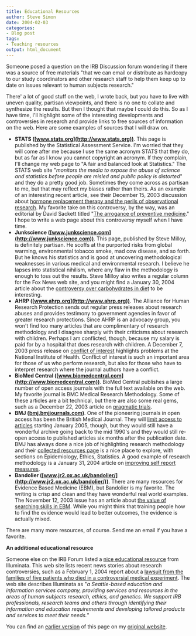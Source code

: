```yaml
---
title: Educational Resources
author: Steve Simon
date: 2004-02-03
categories:
- Blog post
tags:
- Teaching resources
output: html_document
---
```

Someone posed a question on the IRB Discussion forum wondering if there
was a source of free materials \"that we can email or distribute as
hardcopy to our study coordinators and other research staff to help them
keep up to date on issues relevant to human subjects research.\"

There\' a lot of good stuff on the web, I wrote back, but you have to
live with uneven quality, partisan viewpoints, and there is no one to
collate and synthesize the results. But then I thought that maybe I
could do this. So as I have time, I\'ll highlight some of the
interesting developments and controversies in research and provide links
to free sources of information on the web. Here are some examples of
sources that I will draw on.

-   **STATS ([www.stats.org](http://www.stats.org))**. This page is
    published by the Statistical Assessment Service. I\'m worried that
    they will come after me because I use the same acronym STATS that
    they do, but as far as I know you cannot copyright an acronym. If
    they complain, I\'ll change my web page to \"A fair and balanced
    look at Statistics.\" The STATS web site \"*monitors the media to
    expose the abuse of science and statistics before people are misled
    and public policy is distorted*\" and they do a pretty good job.
    Sometimes they come across as partisan to me, but that may reflect
    my biases rather than theirs. As an example of an interesting recent
    article, see their December 15, 2003 discussion about [hormone
    replacement therapy and the perils of observational
    research](http://www.stats.org/record.jsp?type=news&ID=460). My
    favorite take on this controversy, by the way, was an editorial by
    David Sackett titled \"[The arrogance of preventive
    medicine](http://www.cmaj.ca/cgi/content/full/167/4/363).\" I hope
    to write a web page about this controversy myself when I have time.
-   **Junkscience ([www.junkscience.com](http://www.junkscience.com))**.
    This page, published by Steve Milloy, is definitely partisan. He
    scoffs at the purported risks from global warming, environmental
    tobacco smoke, mad cow disease, and so forth. But he knows his
    statistics and is good at uncovering methodological weaknesses in
    various medical and environmental research. I believe he lapses into
    statistical nihilism, where any flaw in the methodology is enough to
    toss out the results. Steve Milloy also writes a regular column for
    the Fox News web site, and you might find a January 30, 2004 article
    about the [controversy over carbohydrates in
    diet](http://www.foxnews.com/story/0,2933,109890,00.html) to be
    interesting.
-   **AHRP ([www.ahrp.org](http://www.ahrp.org))**. The Alliance for
    Human Research Protection sends out regular press releases about
    research abuses and provides testimony to government agencies in
    favor of greater research protections. Since AHRP is an advocacy
    group, you won\'t find too many articles that are complimentary of
    research methodology and I disagree sharply with their criticisms
    about research with children. Perhaps I am conflicted, though,
    because my salary is paid for by a hospital that does research with
    children. A December 7, 2003 press release on [conflict of
    interest](http://www.ahrp.org/infomail/03/12/07.html) highlights
    problems at the National Institute of Health. Conflict of interest
    is such an important area for those of us who perform research, but
    also for those who have to interpret research where the journal
    authors have a conflict.
-   **BioMed Central
    ([www.biomedcentral.com](http://www.biomedcentral.com))**. BioMed
    Central publishes a large number of open access journals with the
    full text available on the web. My favorite journal is BMC Medical
    Research Methodology. Some of these articles are a bit technical,
    but there are also some real gems, such as a December 22, 2003
    article on [pragmatic
    trials](http://www.biomedcentral.com/1471-2288/3/28).
-   **BMJ ([bmj.bmjjournals.com](http://bmj.bmjjournals.com/))**. One of
    the pioneering journals in open access has been the British Medical
    Journal. They will [limit access to
    articles](http://bmj.bmjjournals.com/cgi/content/full/327/7409/241)
    starting January 2005, though, but they would still have a
    wonderful archive going back to the mid 1990\'s and they would
    still re-open access to published articles six months after the
    publication date. BMJ has always done a nice job of highlighting
    research methodology and their [collected resources
    page](http://bmj.bmjjournals.com/collections/) is a nice place to
    explore, with sections on Epidemiology, Ethics, Statistics. A good
    example of research methodology is a January 31, 2004 article on
    [improving self report
    measures](http://bmj.bmjjournals.com/cgi/content/full/328/7434/258).
-   **Bandolier
    ([www.jr2.ox.ac.uk/bandolier/](http://www.jr2.ox.ac.uk/bandolier/))**.
    There are many resources for Evidence Based Medicine (EBM), but
    Bandolier is my favorite. The writing is crisp and clean and they
    have wonderful real world examples. The November 12, 2003 issue has
    an article about [the value of searching skills in
    EBM](http://www.jr2.ox.ac.uk/bandolier/band117/b117-3.html). While
    you might think that training people how to find the evidence would
    lead to better outcomes, the evidence is actually mixed.

There are many more resources, of course. Send me an email if you have a
favorite.

**An additional educational resource**

Someone else on the IRB Forum listed a [nice educational
resource](http://www.illuminata-inc.com/News.html) from Illuminata. This
web site lists recent news stories about research controversies, such as
a February 1, 2004 report about a [lawsuit from the families of five
patients who died in a controversial medical
experiment](http://seattletimes.nwsource.com/html/localnews/2001848510_hutch01.html).
The web site describes Illuminata as \"*a Seattle-based education and
information services company, providing services and resources in the
areas of human subjects research, ethics, and genetics. We support IRB
professionals, research teams and others through identifying their
information and education requirements and developing tailored products
and services to meet their needs.*\"

You can find an [earlier version](http://www.pmean.com/04/educational.html) of this page on my [original website](http://www.pmean.com/original_site.html).
